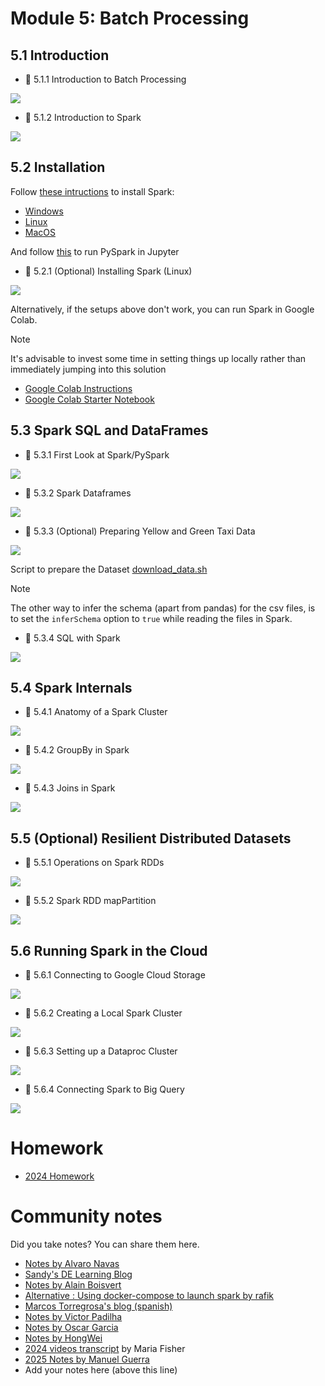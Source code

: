 # Module 5: Batch Processing

## 5.1 Introduction

* :movie_camera: 5.1.1 Introduction to Batch Processing

[![](https://markdown-videos-api.jorgenkh.no/youtube/dcHe5Fl3MF8)](https://youtu.be/dcHe5Fl3MF8&list=PL3MmuxUbc_hJed7dXYoJw8DoCuVHhGEQb&index=51)

* :movie_camera: 5.1.2 Introduction to Spark

[![](https://markdown-videos-api.jorgenkh.no/youtube/FhaqbEOuQ8U)](https://youtu.be/FhaqbEOuQ8U&list=PL3MmuxUbc_hJed7dXYoJw8DoCuVHhGEQb&index=52)


## 5.2 Installation

Follow [these intructions](setup/) to install Spark:

* [Windows](setup/windows.md)
* [Linux](setup/linux.md)
* [MacOS](setup/macos.md)

And follow [this](setup/pyspark.md) to run PySpark in Jupyter

* :movie_camera: 5.2.1 (Optional) Installing Spark (Linux)

[![](https://markdown-videos-api.jorgenkh.no/youtube/hqUbB9c8sKg)](https://youtu.be/hqUbB9c8sKg&list=PL3MmuxUbc_hJed7dXYoJw8DoCuVHhGEQb&index=53)

Alternatively, if the setups above don't work, you can run Spark in Google Colab.
> [!NOTE]  
> It's advisable to invest some time in setting things up locally rather than immediately jumping into this solution

* [Google Colab Instructions](https://medium.com/gitconnected/launch-spark-on-google-colab-and-connect-to-sparkui-342cad19b304)
* [Google Colab Starter Notebook](https://github.com/aaalexlit/medium_articles/blob/main/Spark_in_Colab.ipynb)


## 5.3 Spark SQL and DataFrames

* :movie_camera: 5.3.1 First Look at Spark/PySpark

[![](https://markdown-videos-api.jorgenkh.no/youtube/r_Sf6fCB40c)](https://youtu.be/r_Sf6fCB40c&list=PL3MmuxUbc_hJed7dXYoJw8DoCuVHhGEQb&index=54)

* :movie_camera: 5.3.2 Spark Dataframes

[![](https://markdown-videos-api.jorgenkh.no/youtube/ti3aC1m3rE8)](https://youtu.be/ti3aC1m3rE8&list=PL3MmuxUbc_hJed7dXYoJw8DoCuVHhGEQb&index=55)

* :movie_camera: 5.3.3 (Optional) Preparing Yellow and Green Taxi Data

[![](https://markdown-videos-api.jorgenkh.no/youtube/CI3P4tAtru4)](https://youtu.be/CI3P4tAtru4&list=PL3MmuxUbc_hJed7dXYoJw8DoCuVHhGEQb&index=56)

Script to prepare the Dataset [download_data.sh](code/download_data.sh)

> [!NOTE]  
> The other way to infer the schema (apart from pandas) for the csv files, is to set the `inferSchema` option to `true` while reading the files in Spark.

* :movie_camera: 5.3.4 SQL with Spark

[![](https://markdown-videos-api.jorgenkh.no/youtube/uAlp2VuZZPY)](https://youtu.be/uAlp2VuZZPY&list=PL3MmuxUbc_hJed7dXYoJw8DoCuVHhGEQb&index=57)


## 5.4 Spark Internals

* :movie_camera: 5.4.1 Anatomy of a Spark Cluster

[![](https://markdown-videos-api.jorgenkh.no/youtube/68CipcZt7ZA)](https://youtu.be/68CipcZt7ZA&list=PL3MmuxUbc_hJed7dXYoJw8DoCuVHhGEQb&index=58)

* :movie_camera: 5.4.2 GroupBy in Spark

[![](https://markdown-videos-api.jorgenkh.no/youtube/9qrDsY_2COo)](https://youtu.be/9qrDsY_2COo&list=PL3MmuxUbc_hJed7dXYoJw8DoCuVHhGEQb&index=59)

* :movie_camera: 5.4.3 Joins in Spark

[![](https://markdown-videos-api.jorgenkh.no/youtube/lu7TrqAWuH4)](https://youtu.be/lu7TrqAWuH4&list=PL3MmuxUbc_hJed7dXYoJw8DoCuVHhGEQb&index=60)

## 5.5 (Optional) Resilient Distributed Datasets

* :movie_camera: 5.5.1 Operations on Spark RDDs

[![](https://markdown-videos-api.jorgenkh.no/youtube/Bdu-xIrF3OM)](https://youtu.be/Bdu-xIrF3OM&list=PL3MmuxUbc_hJed7dXYoJw8DoCuVHhGEQb&index=61)

* :movie_camera: 5.5.2 Spark RDD mapPartition

[![](https://markdown-videos-api.jorgenkh.no/youtube/k3uB2K99roI)](https://youtu.be/k3uB2K99roI&list=PL3MmuxUbc_hJed7dXYoJw8DoCuVHhGEQb&index=62)


## 5.6 Running Spark in the Cloud

* :movie_camera: 5.6.1 Connecting to Google Cloud Storage

[![](https://markdown-videos-api.jorgenkh.no/youtube/Yyz293hBVcQ)](https://youtu.be/Yyz293hBVcQ&list=PL3MmuxUbc_hJed7dXYoJw8DoCuVHhGEQb&index=63)

* :movie_camera: 5.6.2 Creating a Local Spark Cluster

[![](https://markdown-videos-api.jorgenkh.no/youtube/HXBwSlXo5IA)](https://youtu.be/HXBwSlXo5IA&list=PL3MmuxUbc_hJed7dXYoJw8DoCuVHhGEQb&index=64)

* :movie_camera: 5.6.3 Setting up a Dataproc Cluster

[![](https://markdown-videos-api.jorgenkh.no/youtube/osAiAYahvh8)](https://youtu.be/osAiAYahvh8&list=PL3MmuxUbc_hJed7dXYoJw8DoCuVHhGEQb&index=65)

* :movie_camera: 5.6.4 Connecting Spark to Big Query

[![](https://markdown-videos-api.jorgenkh.no/youtube/HIm2BOj8C0Q)](https://youtu.be/HIm2BOj8C0Q&list=PL3MmuxUbc_hJed7dXYoJw8DoCuVHhGEQb&index=66)


# Homework

* [2024 Homework](../cohorts/2024/05-batch/homework.md)


# Community notes

Did you take notes? You can share them here.

* [Notes by Alvaro Navas](https://github.com/ziritrion/dataeng-zoomcamp/blob/main/notes/5_batch_processing.md)
* [Sandy's DE Learning Blog](https://learningdataengineering540969211.wordpress.com/2022/02/24/week-5-de-zoomcamp-5-2-1-installing-spark-on-linux/)
* [Notes by Alain Boisvert](https://github.com/boisalai/de-zoomcamp-2023/blob/main/week5.md)
* [Alternative : Using docker-compose to launch spark by rafik](https://gist.github.com/rafik-rahoui/f98df941c4ccced9c46e9ccbdef63a03) 
* [Marcos Torregrosa's blog (spanish)](https://www.n4gash.com/2023/data-engineering-zoomcamp-semana-5-batch-spark)
* [Notes by Victor Padilha](https://github.com/padilha/de-zoomcamp/tree/master/week5)
* [Notes by Oscar Garcia](https://github.com/ozkary/Data-Engineering-Bootcamp/tree/main/Step5-Batch-Processing)
* [Notes by HongWei](https://github.com/hwchua0209/data-engineering-zoomcamp-submission/blob/main/05-batch-processing/README.md)
* [2024 videos transcript](https://drive.google.com/drive/folders/1XMmP4H5AMm1qCfMFxc_hqaPGw31KIVcb?usp=drive_link) by Maria Fisher 
* [2025 Notes by Manuel Guerra](https://github.com/ManuelGuerra1987/data-engineering-zoomcamp-notes/blob/main/5_Batch-Processing-Spark/README.md)
* Add your notes here (above this line)
